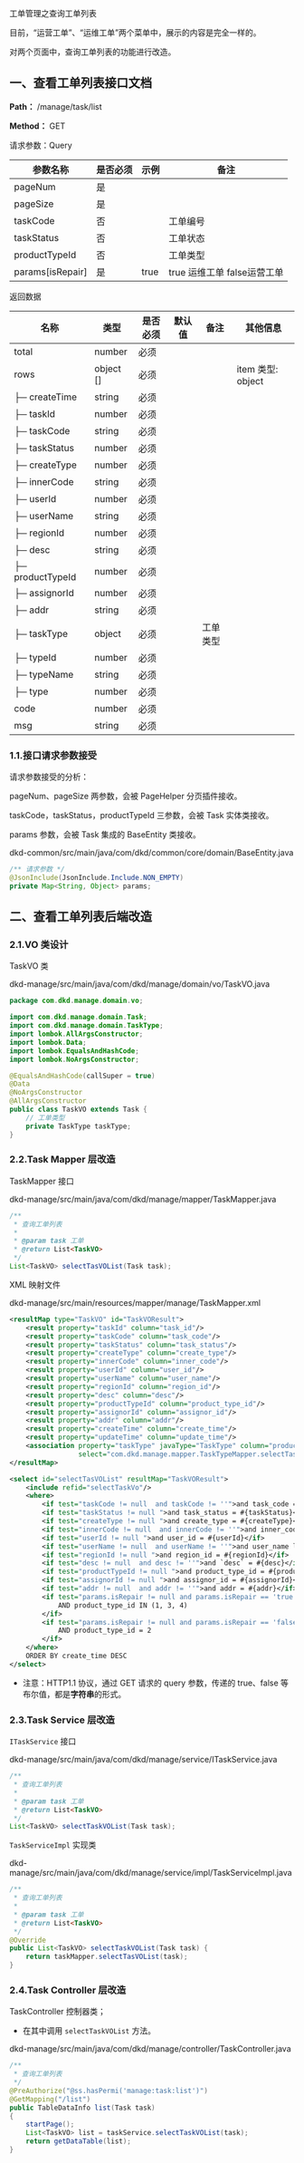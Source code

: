 工单管理之查询工单列表

目前，“运营工单”、“运维工单”两个菜单中，展示的内容是完全一样的。

对两个页面中，查询工单列表的功能进行改造。

## 一、查看工单列表接口文档

**Path：** /manage/task/list

**Method：** GET

请求参数：Query

| 参数名称         | 是否必须 | 示例 | 备注                        |
| ---------------- | -------- | ---- | --------------------------- |
| pageNum          | 是       |      |                             |
| pageSize         | 是       |      |                             |
| taskCode         | 否       |      | 工单编号                    |
| taskStatus       | 否       |      | 工单状态                    |
| productTypeId    | 否       |      | 工单类型                    |
| params[isRepair] | 是       | true | true 运维工单 false运营工单 |

返回数据

| 名称             | 类型      | 是否必须 | 默认值 | 备注     | 其他信息          |
| ---------------- | --------- | -------- | ------ | -------- | ----------------- |
| total            | number    | 必须     |        |          |                   |
| rows             | object [] | 必须     |        |          | item 类型: object |
| ├─ createTime    | string    | 必须     |        |          |                   |
| ├─ taskId        | number    | 必须     |        |          |                   |
| ├─ taskCode      | string    | 必须     |        |          |                   |
| ├─ taskStatus    | number    | 必须     |        |          |                   |
| ├─ createType    | number    | 必须     |        |          |                   |
| ├─ innerCode     | string    | 必须     |        |          |                   |
| ├─ userId        | number    | 必须     |        |          |                   |
| ├─ userName      | string    | 必须     |        |          |                   |
| ├─ regionId      | number    | 必须     |        |          |                   |
| ├─ desc          | string    | 必须     |        |          |                   |
| ├─ productTypeId | number    | 必须     |        |          |                   |
| ├─ assignorId    | number    | 必须     |        |          |                   |
| ├─ addr          | string    | 必须     |        |          |                   |
| ├─ taskType      | object    | 必须     |        | 工单类型 |                   |
| ├─ typeId        | number    | 必须     |        |          |                   |
| ├─ typeName      | string    | 必须     |        |          |                   |
| ├─ type          | number    | 必须     |        |          |                   |
| code             | number    | 必须     |        |          |                   |
| msg              | string    | 必须     |        |          |                   |

### 1.1.接口请求参数接受

请求参数接受的分析：

pageNum、pageSize 两参数，会被 PageHelper 分页插件接收。

taskCode，taskStatus，productTypeId 三参数，会被 Task 实体类接收。

params 参数，会被 Task 集成的 BaseEntity 类接收。

dkd-common/src/main/java/com/dkd/common/core/domain/BaseEntity.java

```java
/** 请求参数 */
@JsonInclude(JsonInclude.Include.NON_EMPTY)
private Map<String, Object> params;
```

## 二、查看工单列表后端改造

### 2.1.VO 类设计

TaskVO 类

dkd-manage/src/main/java/com/dkd/manage/domain/vo/TaskVO.java

```java
package com.dkd.manage.domain.vo;

import com.dkd.manage.domain.Task;
import com.dkd.manage.domain.TaskType;
import lombok.AllArgsConstructor;
import lombok.Data;
import lombok.EqualsAndHashCode;
import lombok.NoArgsConstructor;

@EqualsAndHashCode(callSuper = true)
@Data
@NoArgsConstructor
@AllArgsConstructor
public class TaskVO extends Task {
    // 工单类型
    private TaskType taskType;
}
```

### 2.2.Task Mapper 层改造

TaskMapper 接口

dkd-manage/src/main/java/com/dkd/manage/mapper/TaskMapper.java

```java
/**
 * 查询工单列表
 *
 * @param task 工单
 * @return List<TaskVO>
 */
List<TaskVO> selectTasVOList(Task task);
```

XML 映射文件

dkd-manage/src/main/resources/mapper/manage/TaskMapper.xml

```xml
<resultMap type="TaskVO" id="TaskVOResult">
    <result property="taskId" column="task_id"/>
    <result property="taskCode" column="task_code"/>
    <result property="taskStatus" column="task_status"/>
    <result property="createType" column="create_type"/>
    <result property="innerCode" column="inner_code"/>
    <result property="userId" column="user_id"/>
    <result property="userName" column="user_name"/>
    <result property="regionId" column="region_id"/>
    <result property="desc" column="desc"/>
    <result property="productTypeId" column="product_type_id"/>
    <result property="assignorId" column="assignor_id"/>
    <result property="addr" column="addr"/>
    <result property="createTime" column="create_time"/>
    <result property="updateTime" column="update_time"/>
    <association property="taskType" javaType="TaskType" column="product_type_id"
                 select="com.dkd.manage.mapper.TaskTypeMapper.selectTaskTypeByTypeId"/>
</resultMap>

<select id="selectTasVOList" resultMap="TaskVOResult">
    <include refid="selectTaskVo"/>
    <where>
        <if test="taskCode != null  and taskCode != ''">and task_code = #{taskCode}</if>
        <if test="taskStatus != null ">and task_status = #{taskStatus}</if>
        <if test="createType != null ">and create_type = #{createType}</if>
        <if test="innerCode != null  and innerCode != ''">and inner_code = #{innerCode}</if>
        <if test="userId != null ">and user_id = #{userId}</if>
        <if test="userName != null  and userName != ''">and user_name like concat('%', #{userName}, '%')</if>
        <if test="regionId != null ">and region_id = #{regionId}</if>
        <if test="desc != null  and desc != ''">and `desc` = #{desc}</if>
        <if test="productTypeId != null ">and product_type_id = #{productTypeId}</if>
        <if test="assignorId != null ">and assignor_id = #{assignorId}</if>
        <if test="addr != null  and addr != ''">and addr = #{addr}</if>
        <if test="params.isRepair != null and params.isRepair == 'true'">
            AND product_type_id IN (1, 3, 4)
        </if>
        <if test="params.isRepair != null and params.isRepair == 'false'">
            AND product_type_id = 2
        </if>
    </where>
    ORDER BY create_time DESC
</select>
```

- 注意：HTTP1.1 协议，通过 GET 请求的 query 参数，传递的 true、false 等布尔值，都是**字符串**的形式。

### 2.3.Task Service 层改造

`ITaskService` 接口

dkd-manage/src/main/java/com/dkd/manage/service/ITaskService.java

```java
/**
 * 查询工单列表
 *
 * @param task 工单
 * @return List<TaskVO>
 */
List<TaskVO> selectTaskVOList(Task task);
```

`TaskServiceImpl` 实现类

dkd-manage/src/main/java/com/dkd/manage/service/impl/TaskServiceImpl.java

```java
/**
 * 查询工单列表
 *
 * @param task 工单
 * @return List<TaskVO>
 */
@Override
public List<TaskVO> selectTaskVOList(Task task) {
    return taskMapper.selectTasVOList(task);
}
```

### 2.4.Task Controller 层改造

TaskController 控制器类；

- 在其中调用 `selectTaskVOList` 方法。

dkd-manage/src/main/java/com/dkd/manage/controller/TaskController.java

```java
/**
 * 查询工单列表
 */
@PreAuthorize("@ss.hasPermi('manage:task:list')")
@GetMapping("/list")
public TableDataInfo list(Task task)
{
    startPage();
    List<TaskVO> list = taskService.selectTaskVOList(task);
    return getDataTable(list);
}
```